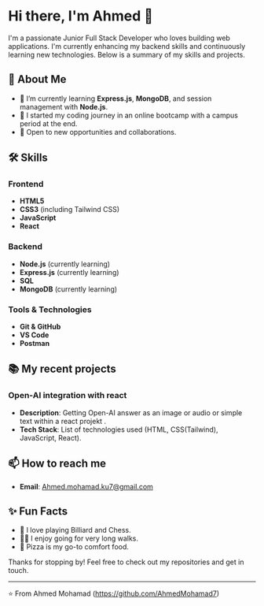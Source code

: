 # Hi there, I'm Ahmed 👋

I'm a passionate Junior Full Stack Developer who loves building web applications. I'm currently enhancing my backend skills and continuously learning new technologies. Below is a summary of my skills and projects.

## 🚀 About Me

- 🌱 I’m currently learning **Express.js**, **MongoDB**, and session management with **Node.js**.
- 🏫 I started my coding journey in an online bootcamp with a campus period at the end.
- 💼 Open to new opportunities and collaborations.

## 🛠️ Skills

### Frontend
- **HTML5**
- **CSS3** (including Tailwind CSS)
- **JavaScript**
- **React**

### Backend
- **Node.js** (currently learning)
- **Express.js** (currently learning)
- **SQL**
- **MongoDB** (currently learning)

### Tools & Technologies
- **Git & GitHub**
- **VS Code**
- **Postman**

## 📚 My recent projects

### Open-AI integration with react 
- **Description**: Getting Open-AI answer as an image or audio or simple text within a react projekt .
- **Tech Stack**: List of technologies used (HTML, CSS(Tailwind), JavaScript, React).


## 📫 How to reach me
- **Email**: [Ahmed.mohamad.ku7@gmail.com](mailto:Ahmed.mohamad.ku7@gmail.com)

## ✨ Fun Facts
- 🎸 I love playing Billiard and Chess.
- 🚴‍♂️ I enjoy going for very long walks.
- 🍕 Pizza is my go-to comfort food.

Thanks for stopping by! Feel free to check out my repositories and get in touch.

---
⭐️ From Ahmed Mohamad (https://github.com/AhmedMohamad7)
